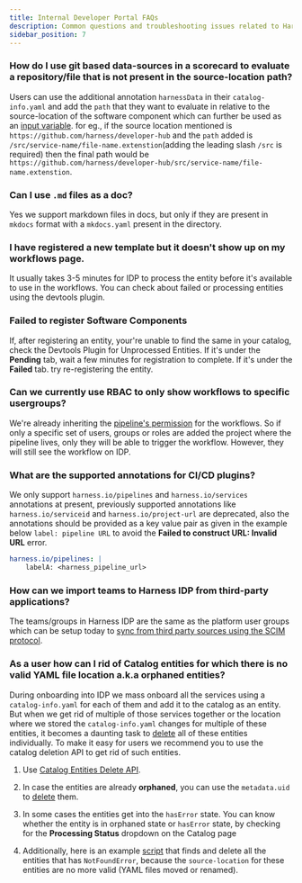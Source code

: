 ```yaml
---
title: Internal Developer Portal FAQs
description: Common questions and troubleshooting issues related to Harness IDP.
sidebar_position: 7
---
```


### How do I use git based data-sources in a scorecard to evaluate a repository/file that is not present in the source-location path?
Users can use the additional annotation `harnessData` in their `catalog-info.yaml` and add the `path` that they want to evaluate in relative to the source-location of the software component which can further be used as an [input variable](https://developer.harness.io/docs/internal-developer-portal/scorecards/checks-datasources#support-for-catalog-infoyaml-metadata-as-inputs). for eg., if the source location mentioned is `https://github.com/harness/developer-hub` and the `path` added is `/src/service-name/file-name.extenstion`(adding the leading slash `/src` is required) then the final path would be `https://github.com/harness/developer-hub/src/service-name/file-name.extenstion`.  

### Can I use `.md` files as a doc?
Yes we support markdown files in docs, but only if they are present in `mkdocs` format with a `mkdocs.yaml` present in the directory. 

### I have registered a new template but it doesn't show up on my workflows page.
It usually takes 3-5 minutes for IDP to process the entity before it's available to use in the workflows. You can check about failed or processing entities using the devtools plugin. 

### Failed to register Software Components

If, after registering an entity, your're unable to find the same in your catalog, check the Devtools Plugin for Unprocessed Entities. If it's under the **Pending** tab, wait a few minutes for registration to complete. If it's under the **Failed** tab. try re-registering the entity.

###  Can we currently use RBAC to only show workflows to specific usergroups?

We're already inheriting the [pipeline's permission](https://developer.harness.io/docs/platform/role-based-access-control/rbac-in-harness/#rbac-workflow-examples) for the workflows. So if only a specific set of users, groups or roles are added the project where the pipeline lives, only they will be able to trigger the workflow. However, they will still see the workflow on IDP.

### What are the supported annotations for CI/CD plugins?

We only support `harness.io/pipelines` and `harness.io/services` annotations at present, previously supported annotations like `harness.io/serviceid` and `harness.io/project-url` are deprecated, also the annotations should be provided as a key value pair as given in the example below `label: pipeline URL` to avoid the **Failed to construct URL: Invalid URL** error. 

```YAML
harness.io/pipelines: |
    labelA: <harness_pipeline_url>
```

### How can we import teams to Harness IDP from third-party applications?

The teams/groups in Harness IDP are the same as the platform user groups which can be setup today to [sync from third party sources using the SCIM protocol](https://developer.harness.io/docs/platform/role-based-access-control/add-user-groups/). 

### As a user how can I rid of Catalog entities for which there is no valid YAML file location a.k.a orphaned entities?

During onboarding into IDP we mass onboard all the services using a `catalog-info.yaml` for each of them and add it to the catalog as an entity. But when we get rid of multiple of those services together or the location where we stored the `catalog-info.yaml` changes for multiple of these entities, it becomes a daunting task to [delete](https://developer.harness.io/docs/internal-developer-portal/get-started/register-a-new-software-component/#deleteunregister-software-components) all of these entities individually. To make it easy for users we recommend you to use the catalog deletion API to get rid of such entities. 

1. Use [Catalog Entities Delete API](https://developer.harness.io/docs/internal-developer-portal/api-refernces/public-api#catalog-entities-delete-api).

2. In case the entities are already **orphaned**, you can use the `metadata.uid` to [delete](https://developer.harness.io/docs/internal-developer-portal/api-refernces/public-api#delete-using-metadatauid-for-orphaned-entities) them.  

3. In some cases the entities get into the `hasError` state. You can know whether the entity is in orphaned state or `hasError` state, by checking for the **Processing Status** dropdown on the Catalog page

4. Additionally, here is an example [script](https://github.com/harness-community/idp-samples/blob/main/catalog-scripts/identify-and-delete-orphan-entity.py) that finds and delete all the entities that has `NotFoundError`, because the `source-location` for these entities are no more valid (YAML files moved or renamed). 